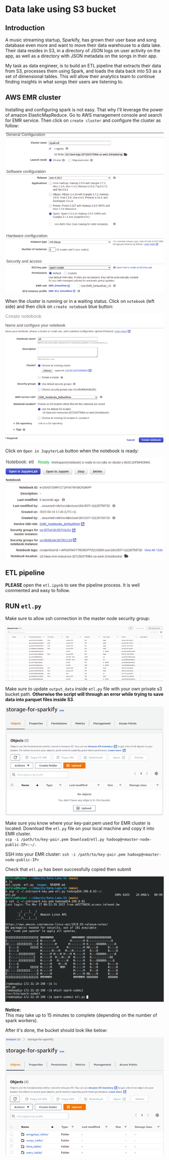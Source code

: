 # Data lake using S3 bucket

## Introduction

A music streaming startup, Sparkify, has grown their user base and song database
even more and want to move their data warehouse to a data lake. Their data resides
in S3, in a directory of JSON logs on user activity on the app, as well as a
directory with JSON metadata on the songs in their app.

My task as data engineer, is to build an ETL pipeline that extracts their data
from S3, processes them using Spark, and loads the data back into S3 as a set of
dimensional tables. This will allow their analytics team to continue finding
insights in what songs their users are listening to.

## AWS EMR cluster

Installing and configuring spark is not easy. That why I'll leverage the power
of amazon ElasticMapReduce. Go to AWS management console and search for EMR
service. Then click on `create cluster` and configure the cluster as follow:

![Launch EMR](images/emr-cluster.png)

When the cluster is running or in a waiting status. Click on `notebook`
(left side) and then click on `create notebook` blue button:

![create notebook](images/create-notebook.png)

Click on `Open in JupyterLab` button when the notebook is ready:

![launch notebook](images/open-notebook.png)

## ETL pipeline

**PLEASE** open the `etl.ipynb` to see the pipeline process. It is well
commented and easy to follow.

## RUN `etl.py`

Make sure to allow ssh connection in the master node security group:

![SSH](images/security-group.png)

Make sure to update `output_data` inside `etl.py` file with your own private s3 bucket
path. **Otherwise the script will through an error while trying to save data into
parquet files inside S3**.

![bucket](images/s3-bucket.png)

Make sure you know where your key-pair.pem used for EMR cluster is located.
Download the `etl.py` file on your local machine and copy it into EMR cluster.  
`scp -i /path/to/key-pair.pem Download/etl.py hadoop@<master-node-public-IP>:~/.`

SSH into your EMR cluster:
`ssh -i /path/to/key-pair.pem hadoop@<master-node-public-IP>`

Check that `etl.py` has been successfully copied then submit

![RUN](images/run-etl.png)

**Notice:**  
This may take up to 15 minutes to complete (depending on the number of spark workers).

After it's done, the bucket should look like below:

![bucket](images/bucket-s3.png)
